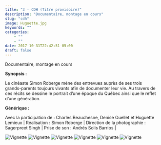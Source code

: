 ```yaml
---
title: "3 - CDH (Titre provisoire)"
description: "Documentaire, montage en cours"
slug: "cdh"
image: Huguette.jpg
keywords: ""
categories: 
    - ""
    - ""
date: 2017-10-31T22:42:51-05:00
draft: false
---
```

Documentaire, montage en cours

**Synopsis :**

Le cinéaste Simon Roberge mène des entrevues auprès de ses trois grands-parents toujours vivants afin de documenter leur vie. Au travers de ces récits se dessine le portrait d’une époque du Québec ainsi que le reflet d’une génération. 

**Générique :**

Avec la participation de : Charles Beauchesne, Denise Ouellet et Huguette Lemieux | Réalisation : Simon Roberge | Direction de la photographie : Sagerpreet Singh | Prise de son : Andrés Solis Barrios | 

![Vignette](/img/CDHvignettes/Untitled_1.28.1.png)
![Vignette](/img/CDHvignettes/Untitled_1.29.1.png)
![Vignette](/img/CDHvignettes/Untitled_1.33.1.png)
![Vignette](/img/CDHvignettes/Untitled_1.34.1.png)
![Vignette](/img/CDHvignettes/Untitled_1.5.1+(1).png)
![Vignette](/img/CDHvignettes/v2_1.16.1.png)
